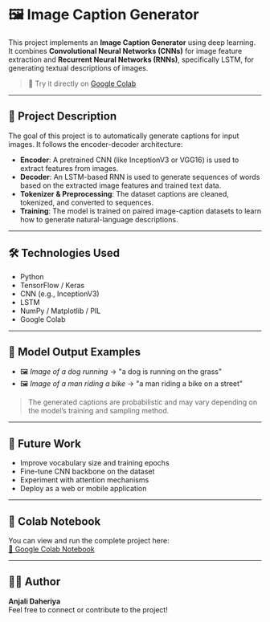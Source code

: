 # 🖼️ Image Caption Generator

This project implements an **Image Caption Generator** using deep learning. It combines **Convolutional Neural Networks (CNNs)** for image feature extraction and **Recurrent Neural Networks (RNNs)**, specifically LSTM, for generating textual descriptions of images.

> 🚀 Try it directly on [Google Colab](https://colab.research.google.com/drive/1niJhd97ljdab_7N23KNdkzgNG7ku0iW_?usp=sharing)

---

## 📌 Project Description

The goal of this project is to automatically generate captions for input images. It follows the encoder-decoder architecture:

- **Encoder**: A pretrained CNN (like InceptionV3 or VGG16) is used to extract features from images.
- **Decoder**: An LSTM-based RNN is used to generate sequences of words based on the extracted image features and trained text data.
- **Tokenizer & Preprocessing**: The dataset captions are cleaned, tokenized, and converted to sequences.
- **Training**: The model is trained on paired image-caption datasets to learn how to generate natural-language descriptions.

---

## 🛠️ Technologies Used

- Python
- TensorFlow / Keras
- CNN (e.g., InceptionV3)
- LSTM
- NumPy / Matplotlib / PIL
- Google Colab

---

## 🧠 Model Output Examples

- 🖼️ _Image of a dog running_ → "a dog is running on the grass"
- 🖼️ _Image of a man riding a bike_ → "a man riding a bike on a street"

> The generated captions are probabilistic and may vary depending on the model’s training and sampling method.

---

## 📌 Future Work

- Improve vocabulary size and training epochs
- Fine-tune CNN backbone on the dataset
- Experiment with attention mechanisms
- Deploy as a web or mobile application

---

## 🔗 Colab Notebook

You can view and run the complete project here:  
[🔗 Google Colab Notebook](https://colab.research.google.com/drive/1niJhd97ljdab_7N23KNdkzgNG7ku0iW_?usp=sharing)

---

## 👩‍💻 Author

**Anjali Daheriya**  
Feel free to connect or contribute to the project!

